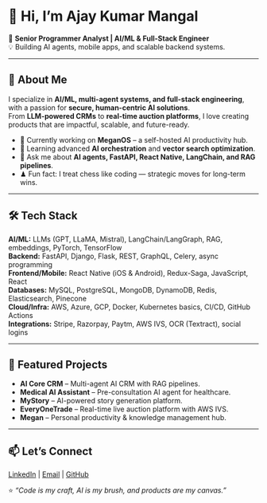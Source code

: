 # 👋 Hi, I’m Ajay Kumar Mangal  

🚀 **Senior Programmer Analyst | AI/ML & Full-Stack Engineer**  
💡 Building AI agents, mobile apps, and scalable backend systems.  

---

## 🧠 About Me  
I specialize in **AI/ML, multi-agent systems, and full-stack engineering**, with a passion for **secure, human-centric AI solutions**.  
From **LLM-powered CRMs** to **real-time auction platforms**, I love creating products that are impactful, scalable, and future-ready.

- 🔭 Currently working on **MeganOS** – a self-hosted AI productivity hub.  
- 🌱 Learning advanced **AI orchestration** and **vector search optimization**.  
- 💬 Ask me about **AI agents, FastAPI, React Native, LangChain, and RAG pipelines**.  
- ♟ Fun fact: I treat chess like coding — strategic moves for long-term wins.

---

## 🛠 Tech Stack  
**AI/ML:** LLMs (GPT, LLaMA, Mistral), LangChain/LangGraph, RAG, embeddings, PyTorch, TensorFlow  
**Backend:** FastAPI, Django, Flask, REST, GraphQL, Celery, async programming  
**Frontend/Mobile:** React Native (iOS & Android), Redux-Saga, JavaScript, React  
**Databases:** MySQL, PostgreSQL, MongoDB, DynamoDB, Redis, Elasticsearch, Pinecone  
**Cloud/Infra:** AWS, Azure, GCP, Docker, Kubernetes basics, CI/CD, GitHub Actions  
**Integrations:** Stripe, Razorpay, Paytm, AWS IVS, OCR (Textract), social logins  

---

## 📌 Featured Projects
- **AI Core CRM** – Multi-agent AI CRM with RAG pipelines.  
- **Medical AI Assistant** – Pre-consultation AI agent for healthcare.  
- **MyStory** – AI-powered story generation platform.  
- **EveryOneTrade** – Real-time live auction platform with AWS IVS.  
- **Megan** – Personal productivity & knowledge management hub.  

---

## 📫 Let’s Connect  
[LinkedIn](https://www.linkedin.com/in/) | [Email](mailto:ajayoncode@gmail.com) | [GitHub](https://github.com/)  

⭐ _“Code is my craft, AI is my brush, and products are my canvas.”_
